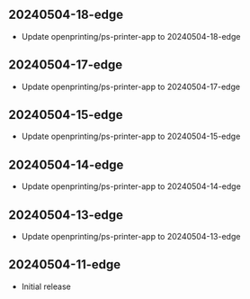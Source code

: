 ## 20240504-18-edge
- Update openprinting/ps-printer-app to 20240504-18-edge
## 20240504-17-edge
- Update openprinting/ps-printer-app to 20240504-17-edge
## 20240504-15-edge
- Update openprinting/ps-printer-app to 20240504-15-edge
## 20240504-14-edge
- Update openprinting/ps-printer-app to 20240504-14-edge
## 20240504-13-edge
- Update openprinting/ps-printer-app to 20240504-13-edge
## 20240504-11-edge
- Initial release
